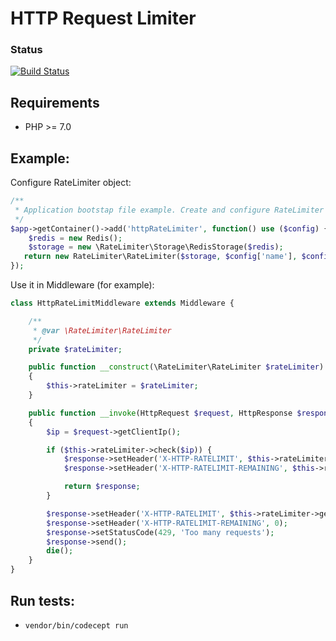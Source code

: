 # HTTP Request Limiter

### Status
[![Build Status](https://travis-ci.org/misikch/HttpRateLimiter.svg?branch=master)](https://travis-ci.org/misikch/HttpRateLimiter)

## Requirements

* PHP >= 7.0

## Example:

Configure RateLimiter object:

```php
/**
 * Application bootstap file example. Create and configure RateLimiter object
 */
$app->getContainer()->add('httpRateLimiter', function() use ($config) {
    $redis = new Redis();
    $storage = new \RateLimiter\Storage\RedisStorage($redis);
   return new RateLimiter\RateLimiter($storage, $config['name'], $config['maxRequests'], $config['period']);
});
```

Use it in Middleware (for example):
```php
class HttpRateLimitMiddleware extends Middleware {

    /**
     * @var \RateLimiter\RateLimiter
     */
    private $rateLimiter;

    public function __construct(\RateLimiter\RateLimiter $rateLimiter)
    {
        $this->rateLimiter = $rateLimiter;
    }

    public function __invoke(HttpRequest $request, HttpResponse $response)
    {
        $ip = $request->getClientIp();

        if ($this->rateLimiter->check($ip)) {
            $response->setHeader('X-HTTP-RATELIMIT', $this->rateLimiter->getMaxRequests());
            $response->setHeader('X-HTTP-RATELIMIT-REMAINING', $this->rateLimiter->getAllow($ip));

            return $response;
        }

        $response->setHeader('X-HTTP-RATELIMIT', $this->rateLimiter->getMaxRequests());
        $response->setHeader('X-HTTP-RATELIMIT-REMAINING', 0);
        $response->setStatusCode(429, 'Too many requests');
        $response->send();
        die();
    }
}
```

## Run tests:
* `vendor/bin/codecept run`